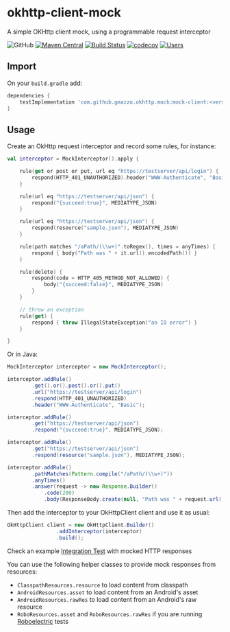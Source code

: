 # okhttp-client-mock
A simple OKHttp client mock, using a programmable request interceptor

![GitHub](https://img.shields.io/github/license/gmazzo/okhttp-client-mock)
[![Maven Central](https://img.shields.io/maven-central/v/com.github.gmazzo.okhttp.mock/mock-client)](https://central.sonatype.com/artifact/com.github.gmazzo.okhttp.mock/mock-client)
[![Build Status](https://github.com/gmazzo/okhttp-client-mock/actions/workflows/build.yaml/badge.svg)](https://github.com/gmazzo/okhttp-client-mock/actions/workflows/build.yaml)
[![codecov](https://codecov.io/gh/gmazzo/okhttp-client-mock/branch/master/graph/badge.svg)](https://codecov.io/gh/gmazzo/okhttp-client-mock)
[![Users](https://img.shields.io/badge/users_by-Sourcegraph-purple)](https://sourcegraph.com/search?q=content:okhttp-mock\b+content:com.github.gmazzo.okhttp+-repo:github.com/gmazzo/okhttp-client-mock&patternType=regexp)

## Import
On your `build.gradle` add:
```groovy
dependencies {
    testImplementation 'com.github.gmazzo.okhttp.mock:mock-client:<version>'
}
```

## Usage
Create an OkHttp request interceptor and record some rules, for instance:
```kotlin
val interceptor = MockInterceptor().apply {

    rule(get or post or put, url eq "https://testserver/api/login") {
        respond(HTTP_401_UNAUTHORIZED).header("WWW-Authenticate", "Basic")
    }

    rule(url eq "https://testserver/api/json") {
        respond("{succeed:true}", MEDIATYPE_JSON)
    }

    rule(url eq "https://testserver/api/json") {
        respond(resource("sample.json"), MEDIATYPE_JSON)
    }

    rule(path matches "/aPath/(\\w+)".toRegex(), times = anyTimes) {
        respond { body("Path was " + it.url().encodedPath()) }
    }

    rule(delete) {
        respond(code = HTTP_405_METHOD_NOT_ALLOWED) {
            body("{succeed:false}", MEDIATYPE_JSON)
        }
    }

    // throw an exception
    rule(get) {
        respond { throw IllegalStateException("an IO error") }
    }

}
```
Or in Java:
```java
MockInterceptor interceptor = new MockInterceptor();

interceptor.addRule()
        .get().or().post().or().put()
        .url("https://testserver/api/login")
        .respond(HTTP_401_UNAUTHORIZED)
        .header("WWW-Authenticate", "Basic");

interceptor.addRule()
        .get("https://testserver/api/json")
        .respond("{succeed:true}", MEDIATYPE_JSON);

interceptor.addRule()
        .get("https://testserver/api/json")
        .respond(resource("sample.json"), MEDIATYPE_JSON);

interceptor.addRule()
        .pathMatches(Pattern.compile("/aPath/(\\w+)"))
        .anyTimes()
        .answer(request -> new Response.Builder()
            .code(200)
            .body(ResponseBody.create(null, "Path was " + request.url().encodedPath())));
```

Then add the interceptor to your OkHttpClient client and use it as usual:
```java
OkHttpClient client = new OkHttpClient.Builder()
                .addInterceptor(interceptor)
                .build();
```

Check an example [Integration Test](/library/src/test/java/okhttp3/mock/MockInterceptorITTest.java) with mocked HTTP responses

You can use the following helper classes to provide mock responses from resources:
- `ClasspathResources.resource` to load content from classpath
- `AndroidResources.asset` to load content from an Android's asset
- `AndroidResources.rawRes` to load content from an Android's raw resource
- `RoboResources.asset` and `RoboResources.rawRes` if you are running [Roboelectric](https://github.com/robolectric/robolectric) tests
